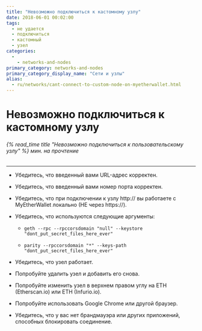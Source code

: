 ```yaml
---
title: "Невозможно подключиться к кастомному узлу"
date: 2018-06-01 00:02:00
tags:
  - не удается
  - подключиться
  - кастомный
  - узел
categories:
  - 
    - networks-and-nodes
primary_category: networks-and-nodes
primary_category_display_name: "Сети и узлы"
alias:
  - ru/networks/cant-connect-to-custom-node-on-myetherwallet.html
---
```


# **Невозможно подключиться к кастомному узлу**

###### {% read_time title "Невозможно подключиться к пользовательскому узлу" %} мин. на прочтение

* * *

-   Убедитесь, что введенный вами URL-адрес корректен.

-   Убедитесь, что введенный вами номер порта корректен.

-   Убедитесь, что при подключении к узлу http&#x3A;// вы работаете с MyEtherWallet локально (НЕ через https&#x3A;//).

-   Убедитесь, что используются следующие аргументы:

    -   `geth --rpc --rpccorsdomain "null" --keystore "dont_put_secret_files_here_ever"`

    -   `parity --rpccorsdomain "*" --keys-path "dont_put_secret_files_here_ever"`

-   Убедитесь, что узел работает.

-   Попробуйте удалить узел и добавить его снова.

-   Попробуйте изменить узел в верхнем правом углу на ETH (Etherscan.io) или ETH (Infurio.io).

-   Попробуйте использовать Google Chrome или другой браузер.

-   Убедитесь, что у вас нет брандмауэра или других приложений, способных блокировать соединение.
